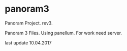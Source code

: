 # panoram3
Panoram Project. rev3.

Panoram 3 Files. Using panellum.
For work need server.

last update 10.04.2017
